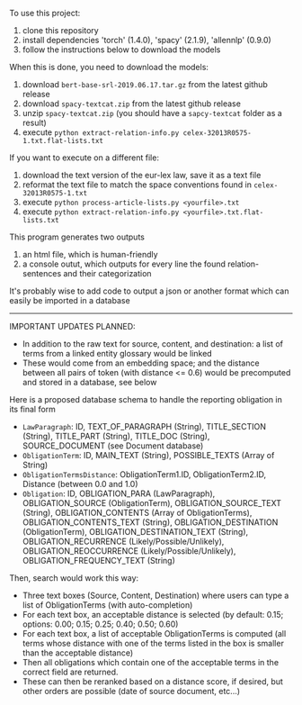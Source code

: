 To use this project:

1. clone this repository
2. install dependencies 'torch' (1.4.0), 'spacy' (2.1.9), 'allennlp' (0.9.0)
3. follow the instructions below to download the models

When this is done, you need to download the models:

1. download `bert-base-srl-2019.06.17.tar.gz` from the latest github release
2. download `spacy-textcat.zip` from the latest github release
3. unzip `spacy-textcat.zip` (you should have a `sapcy-textcat` folder as a result)
4. execute `python extract-relation-info.py celex-32013R0575-1.txt.flat-lists.txt`

If you want to execute on a different file:

1. download the text version of the eur-lex law, save it as a text file
2. reformat the text file to match the space conventions found in `celex-32013R0575-1.txt`
3. execute `python process-article-lists.py <yourfile>.txt`
4. execute `python extract-relation-info.py <yourfile>.txt.flat-lists.txt`

This program generates two outputs

1. an html file, which is human-friendly
2. a console outut, which outputs for every line the found relation-sentences and their categorization

It's probably wise to add code to output a json or another format which can easily be imported in a database

----------------------------------

IMPORTANT UPDATES PLANNED:

- In addition to the raw text for source, content, and destination: a list of terms from a linked entity glossary would be linked
- These would come from an embedding space; and the distance between all pairs of token (with distance <= 0.6) would be precomputed and stored in a database, see below

Here is a proposed database schema to handle the reporting obligation in its final form

- `LawParagraph`: ID, TEXT_OF_PARAGRAPH (String), TITLE_SECTION (String), TITLE_PART (String), TITLE_DOC (String), SOURCE_DOCUMENT (see Document database)
- `ObligationTerm`: ID, MAIN_TEXT (String), POSSIBLE_TEXTS (Array of String)
- `ObligationTermsDistance`: ObligationTerm1.ID, ObligationTerm2.ID, Distance (between 0.0 and 1.0)
- `Obligation`: ID, OBLIGATION_PARA (LawParagraph), OBLIGATION_SOURCE (ObligationTerm), OBLIGATION_SOURCE_TEXT (String), OBLIGATION_CONTENTS (Array of ObligationTerms), OBLIGATION_CONTENTS_TEXT (String), OBLIGATION_DESTINATION (ObligationTerm), OBLIGATION_DESTINATION_TEXT (String), OBLIGATION_RECURRENCE (Likely/Possible/Unlikely), OBLIGATION_REOCCURRENCE (Likely/Possible/Unlikely), OBLIGATION_FREQUENCY_TEXT (String)

Then, search would work this way:

- Three text boxes (Source, Content, Destination) where users can type a list of ObligationTerms (with auto-completion)
- For each text box, an acceptable distance is selected (by default: 0.15; options: 0.00; 0.15; 0.25; 0.40; 0.50; 0.60)
- For each text box, a list of acceptable ObligationTerms is computed (all terms whose distance with one of the terms listed in the box is smaller than the acceptable distance)
- Then all obligations which contain one of the acceptable terms in the correct field are returned.
- These can then be reranked based on a distance score, if desired, but other orders are possible (date of source document, etc...)